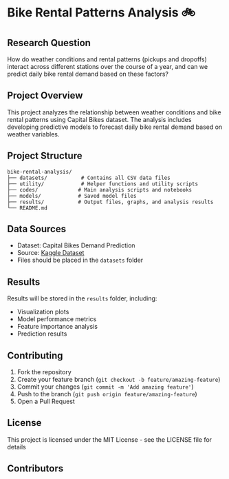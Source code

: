 # Bike Rental Patterns Analysis 🚲

## Research Question 
How do weather conditions and rental patterns (pickups and dropoffs) interact across different stations over the course of a year, and can we predict daily bike rental demand based on these factors?

## Project Overview
This project analyzes the relationship between weather conditions and bike rental patterns using Capital Bikes dataset. The analysis includes developing predictive models to forecast daily bike rental demand based on weather variables.

## Project Structure
```
bike-rental-analysis/
├── datasets/           # Contains all CSV data files
├── utility/            # Helper functions and utility scripts
├── codes/             # Main analysis scripts and notebooks
├── models/            # Saved model files
├── results/           # Output files, graphs, and analysis results
└── README.md
```

## Data Sources
- Dataset: Capital Bikes Demand Prediction
- Source: [Kaggle Dataset](https://www.kaggle.com/code/arshmankhalid/capital-bikes-demand-predict-optimize)
- Files should be placed in the `datasets` folder

## Results
Results will be stored in the `results` folder, including:
- Visualization plots
- Model performance metrics
- Feature importance analysis
- Prediction results

## Contributing
1. Fork the repository
2. Create your feature branch (`git checkout -b feature/amazing-feature`)
3. Commit your changes (`git commit -m 'Add amazing feature'`)
4. Push to the branch (`git push origin feature/amazing-feature`)
5. Open a Pull Request

## License
This project is licensed under the MIT License - see the LICENSE file for details

## Contributors
